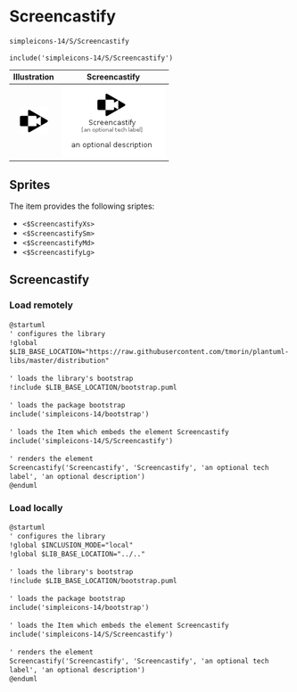 # Screencastify


```text
simpleicons-14/S/Screencastify
```

```text
include('simpleicons-14/S/Screencastify')
```



| Illustration | Screencastify |
| :---: | :---: |
| ![illustration for Illustration](../../simpleicons-14/S/Screencastify.png) | ![illustration for Screencastify](../../simpleicons-14/S/Screencastify.Local.png) |



## Sprites
The item provides the following sriptes:

- `<$ScreencastifyXs>`
- `<$ScreencastifySm>`
- `<$ScreencastifyMd>`
- `<$ScreencastifyLg>`





## Screencastify

### Load remotely
```plantuml
@startuml
' configures the library
!global $LIB_BASE_LOCATION="https://raw.githubusercontent.com/tmorin/plantuml-libs/master/distribution"

' loads the library's bootstrap
!include $LIB_BASE_LOCATION/bootstrap.puml

' loads the package bootstrap
include('simpleicons-14/bootstrap')

' loads the Item which embeds the element Screencastify
include('simpleicons-14/S/Screencastify')

' renders the element
Screencastify('Screencastify', 'Screencastify', 'an optional tech label', 'an optional description')
@enduml
```

### Load locally
```plantuml
@startuml
' configures the library
!global $INCLUSION_MODE="local"
!global $LIB_BASE_LOCATION="../.."

' loads the library's bootstrap
!include $LIB_BASE_LOCATION/bootstrap.puml

' loads the package bootstrap
include('simpleicons-14/bootstrap')

' loads the Item which embeds the element Screencastify
include('simpleicons-14/S/Screencastify')

' renders the element
Screencastify('Screencastify', 'Screencastify', 'an optional tech label', 'an optional description')
@enduml
```

